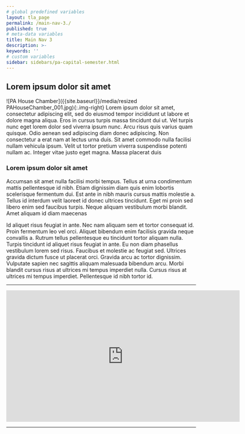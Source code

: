 ```yaml
---
# global predefined variables
layout: tla_page
permalink: /main-nav-3./
published: true
# meta-data variables
title: Main Nav 3
description: >-
keywords: ''
# custom variables
sidebar: sidebars/pa-capital-semester.html
---
```

## Lorem ipsum dolor sit amet
![PA House Chamber]({{site.baseurl}}/media/resized PAHouseChamber_001.jpg){:.img-right}
Lorem ipsum dolor sit amet, consectetur adipiscing elit, sed do eiusmod tempor incididunt ut labore et dolore magna aliqua. Eros in cursus turpis massa tincidunt dui ut. Vel turpis nunc eget lorem dolor sed viverra ipsum nunc. Arcu risus quis varius quam quisque. Odio aenean sed adipiscing diam donec adipiscing. Non consectetur a erat nam at lectus urna duis. Sit amet commodo nulla facilisi nullam vehicula ipsum. Velit ut tortor pretium viverra suspendisse potenti nullam ac. Integer vitae justo eget magna. Massa placerat duis

### Lorem ipsum dolor sit amet
Accumsan sit amet nulla facilisi morbi tempus. Tellus at urna condimentum mattis pellentesque id nibh. Etiam dignissim diam quis enim lobortis scelerisque fermentum dui. Est ante in nibh mauris cursus mattis molestie a. Tellus id interdum velit laoreet id donec ultrices tincidunt. Eget mi proin sed libero enim sed faucibus turpis. Neque aliquam vestibulum morbi blandit. Amet aliquam id diam maecenas

Id aliquet risus feugiat in ante. Nec nam aliquam sem et tortor consequat id. Proin fermentum leo vel orci. Aliquet bibendum enim facilisis gravida neque convallis a. Rutrum tellus pellentesque eu tincidunt tortor aliquam nulla. Turpis tincidunt id aliquet risus feugiat in ante. Eu non diam phasellus vestibulum lorem sed risus. Faucibus et molestie ac feugiat sed. Ultrices gravida dictum fusce ut placerat orci. Gravida arcu ac tortor dignissim. Vulputate sapien nec sagittis aliquam malesuada bibendum arcu. Morbi blandit cursus risus at ultrices mi tempus imperdiet nulla. Cursus risus at ultrices mi tempus imperdiet. Pellentesque id nibh tortor id.

___

<div align="center"><iframe width="620" height="349" src="https://www.youtube.com/embed/HWezXc_d0tA" frameborder="0" allow="autoplay; encrypted-media" allowfullscreen></iframe></div>

___
